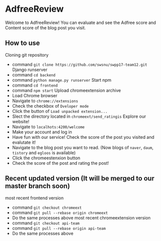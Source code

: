 # AdfreeReview
Welcome to AdfreeReview!
You can evaluate and see the Adfree score and Content score of the blog post you visit.

## How to use

Cloning git repository
- command `git clone https://github.com/swsnu/swpp17-team12.git`
Django runserver
- command `cd backend`
- command `python manage.py runserver`
Start npm
- command `cd frontend`
- command `npm start`
Upload chromeextension archive
- Load Chrome browser
- Navigate to `chrome://extensions`
- Check the checkbox of `Dveloper mode`
- Click the button of `Load unpacked extension...`
- Slect the directory located in `chromeext/send_ratingis`
Explore our website!
- Navigate to `localhots:4200/welcome`
- Make your account and log in
- Have fun with our service!
Check the score of the post you visited and evalutate it!
- Navigate to the blog post you want to read. (Now blogs of `naver`, `daum`, `tistory` and `egloos` is available)
- Click the chromeestenxion button
- Check the score of the post and rating the post!

## Recent updated version (It will be merged to our master branch soon)
most recent frontend version
- command `git checkout chromeext`
- command `git pull --rebase origin chromeext`
- Do the same processes above
most recent chromeextension version
- command `git checkout api-team`
- command `git pull --rebase origin api-team`
- Do the same processes above
